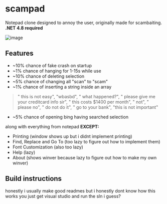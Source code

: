# scampad

Notepad clone designed to annoy the user, originally made for scambaiting.
**.NET 4.8 required**

![image](https://user-images.githubusercontent.com/49620652/181858585-57d225a1-3fa3-4907-af49-1fa6e433777b.png)


## Features
- ~10% chance of fake crash on startup
- ~1% chance of hanging for 1-15s while use
- ~10% chance of deleting selection
- ~5% chance of changing all "scan" to "scam"
- ~1% chance of inserting a string inside an array
> " this is not easy", "wbasbd", " what happened?", " please give me your creditcard info sir",
            " this costs $1400 per month", " not", " please no", " do not do it", " go to your bank", "this is not important"
- ~5% chance of opening bing having searched selection

along with everything from notepad
**EXCEPT:**
- Printing (window shows up but i didnt implement printing)
- Find, Replace and Go To (too lazy to figure out how to implement them)
- Font Customization (also too lazy)
- Help (lazy)
- About (shows winver because lazy to figure out how to make my own winver)

## Build instructions
honestly i usually make good readmes but i honestly dont know how this works you just get visual studio and run the sln i guess?

